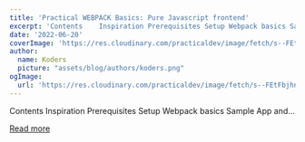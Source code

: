```yaml
---
title: 'Practical WEBPACK Basics: Pure Javascript frontend'
excerpt: 'Contents    Inspiration Prerequisites Setup Webpack basics Sample App and...'
date: '2022-06-20'
coverImage: 'https://res.cloudinary.com/practicaldev/image/fetch/s--FEtFbjhn--/c_imagga_scale,f_auto,fl_progressive,h_420,q_auto,w_1000/https://dev-to-uploads.s3.amazonaws.com/uploads/articles/gr9tkih7ea89kp7375yg.jpg'
author:
  name: Koders
  picture: "assets/blog/authors/koders.png"
ogImage:
  url: 'https://res.cloudinary.com/practicaldev/image/fetch/s--FEtFbjhn--/c_imagga_scale,f_auto,fl_progressive,h_420,q_auto,w_1000/https://dev-to-uploads.s3.amazonaws.com/uploads/articles/gr9tkih7ea89kp7375yg.jpg'
---
```


Contents    Inspiration Prerequisites Setup Webpack basics Sample App and...

[Read more](https://dev.to/steffanboodhoo/practical-webpack-basics-pure-javascript-frontend-356)
